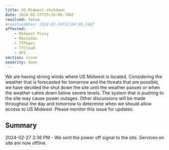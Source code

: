 ```yaml
---
title: US Midwest shutdown
date: 2024-02-27T15:26:00.746Z
resolved: false
#resolvedWhen: 2024-02-16T12:04:00.746Z
affected:
    - Midwest Proxy
    - Mastodon
    - TTPages
    - TTCloud
    - API
section: issue
severity: down
---
```


We are having strong winds where US Midwest is located. Considering the weather that is forecasted for tomorrow and the threats that are possible, we have decided the shut down the site until the weather passes or when the weather calms down below severe levels. The system that is pushing to the site may cause power outages. Other discussions will be made throughout the day and tomorrow to determine when we should allow access to US Midwest. Please monitor this issue for updates.

## Summary
2024-02-27 3:36 PM - We sent the power off signal to the site. Services on site are now offline.
